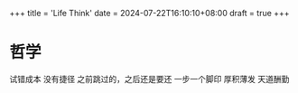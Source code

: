 +++
title = 'Life Think'
date = 2024-07-22T16:10:10+08:00
draft = true
+++

# 哲学

试错成本
没有捷径
之前跳过的，之后还是要还
一步一个脚印
厚积薄发
天道酬勤
